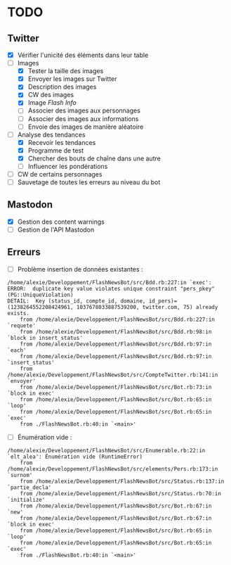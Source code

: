 # TODO

## Twitter

- [x] Vérifier l'unicité des éléments dans leur table
- [ ] Images
	- [x] Tester la taille des images
	- [x] Envoyer les images sur Twitter
	- [x] Description des images
	- [x] CW des images
	- [x] Image _Flash Info_
	- [ ] Associer des images aux personnages
	- [ ] Associer des images aux informations
	- [ ] Envoie des images de manière aléatoire
- [ ] Analyse des tendances
	- [x] Recevoir les tendances
	- [x] Programme de test
	- [x] Chercher des bouts de chaîne dans une autre
	- [ ] Influencer les pondérations
- [ ] CW de certains personnages
- [ ] Sauvetage de toutes les erreurs au niveau du bot

## Mastodon

- [x] Gestion des content warnings
- [ ] Gestion de l'API Mastodon

## Erreurs

- [ ] Problème insertion de données existantes :
```
/home/alexie/Developpement/FlashNewsBot/src/Bdd.rb:227:in `exec': ERROR:  duplicate key value violates unique constraint "pers_pkey" (PG::UniqueViolation)
DETAIL:  Key (status_id, compte_id, domaine, id_pers)=(1238264552208424961, 1037678033887539200, twitter.com, 75) already exists.
	from /home/alexie/Developpement/FlashNewsBot/src/Bdd.rb:227:in `requete'
	from /home/alexie/Developpement/FlashNewsBot/src/Bdd.rb:98:in `block in insert_status'
	from /home/alexie/Developpement/FlashNewsBot/src/Bdd.rb:97:in `each'
	from /home/alexie/Developpement/FlashNewsBot/src/Bdd.rb:97:in `insert_status'
	from /home/alexie/Developpement/FlashNewsBot/src/CompteTwitter.rb:141:in `envoyer'
	from /home/alexie/Developpement/FlashNewsBot/src/Bot.rb:73:in `block in exec'
	from /home/alexie/Developpement/FlashNewsBot/src/Bot.rb:65:in `loop'
	from /home/alexie/Developpement/FlashNewsBot/src/Bot.rb:65:in `exec'
	from ./FlashNewsBot.rb:40:in `<main>'
```
- [ ] Énumération vide :
```
/home/alexie/Developpement/FlashNewsBot/src/Enumerable.rb:22:in `elt_alea': Énumération vide (RuntimeError)
	from /home/alexie/Developpement/FlashNewsBot/src/elements/Pers.rb:173:in `surnom'
	from /home/alexie/Developpement/FlashNewsBot/src/Status.rb:137:in `partie_decla'
	from /home/alexie/Developpement/FlashNewsBot/src/Status.rb:70:in `initialize'
	from /home/alexie/Developpement/FlashNewsBot/src/Bot.rb:67:in `new'
	from /home/alexie/Developpement/FlashNewsBot/src/Bot.rb:67:in `block in exec'
	from /home/alexie/Developpement/FlashNewsBot/src/Bot.rb:65:in `loop'
	from /home/alexie/Developpement/FlashNewsBot/src/Bot.rb:65:in `exec'
	from ./FlashNewsBot.rb:40:in `<main>'
```

